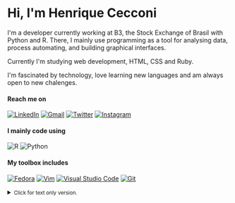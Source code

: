 # Hi, I'm Henrique Cecconi

I'm a developer currently working at B3, the Stock Exchange of Brasil with Python and R.
There, I mainly use programming as a tool for analysing data, process automating, and building graphical interfaces.

Currently I'm studying web development, HTML, CSS and Ruby.

I'm fascinated by technology, love learning new languages and am always open to new chalenges.

#### Reach me on

[![LinkedIn](https://img.shields.io/badge/linkedin-%230077B5.svg?style=for-the-badge&logo=linkedin&logoColor=white)](https://www.linkedin.com/in/hcecconi/)
[![Gmail](https://img.shields.io/badge/-Gmail-%23333?style=for-the-badge&logo=gmail&logoColor=white)](mailto:henrique.cecconi@gmail.com)
[![Twitter](https://img.shields.io/badge/cecconi_henrique-%231DA1F2.svg?style=for-the-badge&logo=Twitter&logoColor=white)](https://twitter.com/CecconiHenrique)
[![Instagram](https://img.shields.io/badge/henrique_cecconi-%23E4405F.svg?style=for-the-badge&logo=Instagram&logoColor=white)](https://www.instagram.com/henrique_cecconi/)

#### I mainly code using

![R](https://img.shields.io/badge/R-3670A0?style=for-the-badge&logo=R&logoColor=white&color=ff4000)
![Python](https://img.shields.io/badge/python-3670A0?style=for-the-badge&logo=python&logoColor=ffdd54) 

#### My toolbox includes

[![Fedora](https://img.shields.io/badge/Fedora-blue?style=for-the-badge&logo=Fedora&logoColor=white)](https://getfedora.org/)
[![Vim](https://img.shields.io/badge/VIM-%2311AB00.svg?style=for-the-badge&logo=vim&logoColor=white)](https://www.vim.org/)
[![Visual Studio Code](https://img.shields.io/badge/VSCode-0078d7.svg?style=for-the-badge&logo=visual-studio-code&logoColor=white)](https://code.visualstudio.com/)
[![Git](https://img.shields.io/badge/git-%23F05033.svg?style=for-the-badge&logo=git&logoColor=white)](https://git-scm.com/)

<details>
  <summary><small>Click for text only version.</small></summary>

Hi, I'm Henrique Cecconi

I'm a developer currently working at B3, the Stock Exchange of Brasil with Python and R.
There, I mainly use programming as a tool for analysing data, process automating, and building graphical interfaces.

Currently I'm studying web development, HTML, CSS and Ruby.

I'm fascinated by technology, love learning new languages and am always open to new chalenges.

Reach me on

- [linkedin.com/in/hcecconi](linkedin.com/in/hcecconi)
- [henrique.cecconi@gmail.com](henrique.cecconi@gmail.com)
- [twitter.com/CecconiHenrique](twitter.com/CecconiHenrique)
- [instagram.com/henrique_cecconi](instagram.com/henrique_cecconi)

I mainly code using R and Python

My toolbox includes Fedora, Vim, VSCode, Git

</details>

